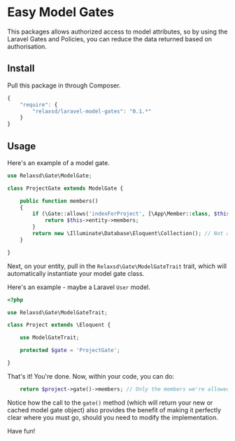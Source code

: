 # Easy Model Gates

This packages allows authorized access to model attributes, so by using the Laravel Gates and Policies, 
you can reduce the data returned based on authorisation.

## Install

Pull this package in through Composer.

```js
{
    "require": {
        "relaxsd/laravel-model-gates": "0.1.*"
    }
}
```

## Usage

Here's an example of a model gate.

```php
use Relaxsd\Gate\ModelGate;

class ProjectGate extends ModelGate {

    public function members()
    {
        if (\Gate::allows('indexForProject', [\App\Member::class, $this->entity])) {
            return $this->entity->members;
        }
        return new \Illuminate\Database\Eloquent\Collection(); // Not authorized: return an empty collection instead. 
    }

}
```

Next, on your entity, pull in the `Relaxsd\Gate\ModelGateTrait` trait, which will automatically instantiate your model gate class.

Here's an example - maybe a Laravel `User` model.

```php
<?php

use Relaxsd\Gate\ModelGateTrait;

class Project extends \Eloquent {

    use ModelGateTrait;

    protected $gate = 'ProjectGate';

}
```

That's it! You're done. Now, within your code, you can do:

```php
    return $project->gate()->members; // Only the members we're allowed to see
```

Notice how the call to the `gate()` method (which will return your new or cached model gate object) also provides the benefit of making it perfectly clear where you must go, should you need to modify the implementation.

Have fun!
